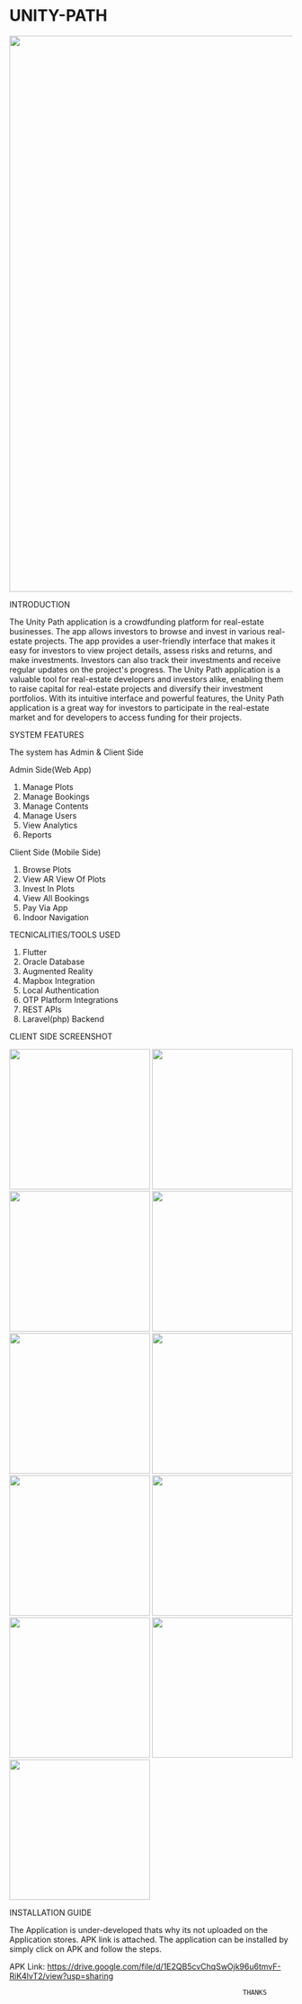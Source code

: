 # UNITY-PATH

<img src = "Unity Path.jpg" width ="990" /> 

INTRODUCTION

The Unity Path application is a crowdfunding platform for real-estate businesses. The app allows investors to browse and invest in various real-estate projects. The app provides a user-friendly interface that makes it easy for investors to view project details, assess risks and returns, and make investments. Investors can also track their investments and receive regular updates on the project's progress. The Unity Path application is a valuable tool for real-estate developers and investors alike, enabling them to raise capital for real-estate projects and diversify their investment portfolios. With its intuitive interface and powerful features, the Unity Path application is a great way for investors to participate in the real-estate market and for developers to access funding for their projects.

SYSTEM FEATURES

The system has Admin & Client Side

Admin Side(Web App)

1. Manage Plots
2. Manage Bookings
3. Manage Contents
4. Manage Users
5. View Analytics
6. Reports

Client Side (Mobile Side)

1. Browse Plots
2. View AR View Of Plots
3. Invest In Plots
4. View All Bookings
5. Pay Via App
6. Indoor Navigation

TECNICALITIES/TOOLS USED
1. Flutter
2. Oracle Database
3. Augmented Reality
4. Mapbox Integration
5. Local Authentication
6. OTP Platform Integrations
7. REST APIs
8. Laravel(php) Backend

CLIENT SIDE SCREENSHOT

<img src = "1.png" width ="250" /> <img src = "2.png" width ="250" /> <img src = "3.png" width ="250" /> <img src = "4.png" width ="250" /> <img src = "5.png" width ="250" /> <img src = "6.png" width ="250" /> <img src = "7.png" width ="250" /> <img src = "8.png" width ="250" /> <img src = "10.png" width ="250" /> <img src = "11.png" width ="250" /> <img src = "12.png" width ="250" /> 

INSTALLATION GUIDE

The Application is under-developed thats why its not uploaded on the Application stores. APK link is attached. The application can be installed by simply click on APK and follow the steps.

APK Link: https://drive.google.com/file/d/1E2QB5cvChqSwOjk96u6tmvF-RiK4lvT2/view?usp=sharing


                                                              THANKS

